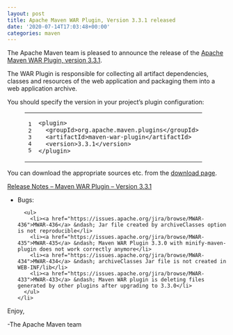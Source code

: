 ```yaml
---
layout: post
title: Apache Maven WAR Plugin, Version 3.3.1 released
date: '2020-07-14T17:03:48+00:00'
categories: maven
---
```

<div class="entry-content"><p>The Apache Maven team is pleased to announce the release of the
  <a href="https://maven.apache.org/plugins/maven-war-plugin/">Apache Maven WAR Plugin, version 3.3.1</a>.</p>

  <p>The WAR Plugin is responsible for collecting all artifact dependencies, classes
    and resources of the web application and packaging them into a web application
    archive.</p>

  <p>You should specify the version in your project&rsquo;s plugin configuration:</p>

  <figure class='code'><figcaption><span></span></figcaption><div class="highlight"><table><tr><td class="gutter"><pre class="line-numbers"><span class='line-number'>1</span>
<span class='line-number'>2</span>
<span class='line-number'>3</span>
<span class='line-number'>4</span>
<span class='line-number'>5</span>
</pre></td><td class='code'><pre><code class='xml'><span class='line'><span class="nt">&lt;plugin&gt;</span>
</span><span class='line'>  <span class="nt">&lt;groupId&gt;</span>org.apache.maven.plugins<span class="nt">&lt;/groupId&gt;</span>
</span><span class='line'>  <span class="nt">&lt;artifactId&gt;</span>maven-war-plugin<span class="nt">&lt;/artifactId&gt;</span>
</span><span class='line'>  <span class="nt">&lt;version&gt;</span>3.3.1<span class="nt">&lt;/version&gt;</span>
</span><span class='line'><span class="nt">&lt;/plugin&gt;</span>
</span></code></pre></td></tr></table></div></figure>


  <p>You can download the appropriate sources etc. from the <a href="https://maven.apache.org/plugins/maven-war-plugin/download.cgi">download page</a>.</p>

  <!-- more -->


  <p><a href="https://issues.apache.org/jira/secure/ReleaseNote.jspa?projectId=12318121&amp;version=12348374">Release Notes &ndash; Maven WAR Plugin &ndash; Version 3.3.1</a></p>

  <ul>
    <li><p>Bugs:</p>

      <ul>
        <li><a href="https://issues.apache.org/jira/browse/MWAR-436">MWAR-436</a> &ndash; Jar file created by archiveClasses option is not reproducible</li>
        <li><a href="https://issues.apache.org/jira/browse/MWAR-435">MWAR-435</a> &ndash; Maven WAR Plugin 3.3.0 with minify-maven-plugin does not work correctly anymore</li>
        <li><a href="https://issues.apache.org/jira/browse/MWAR-434">MWAR-434</a> &ndash; archiveClasses Jar file is not created in WEB-INF/lib</li>
        <li><a href="https://issues.apache.org/jira/browse/MWAR-433">MWAR-433</a> &ndash; Maven WAR plugin is deleting files generated by other plugins after upgrading to 3.3.0</li>
      </ul>
    </li>
  </ul>


  <p>Enjoy,</p>

  <p>-The Apache Maven team</p>
</div>


